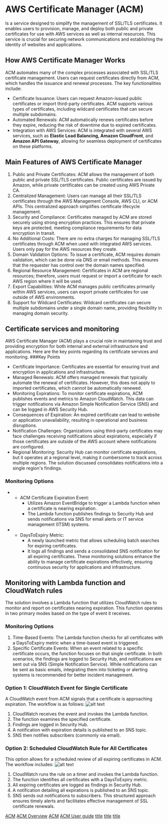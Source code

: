 # AWS Certificate Manager (ACM) 
Is a service designed to simplify the management of SSL/TLS certificates. It enables users to provision, manage, and deploy both public and private certificates for use with AWS services as well as internal resources. This service is crucial for securing network communications and establishing the identity of websites and applications.
## How AWS Certificate Manager Works
ACM automates many of the complex processes associated with SSL/TLS certificate management. Users can request certificates directly from ACM, which handles the issuance and renewal processes. The key functionalities include:
*  Certificate Issuance: Users can request Amazon-issued public certificates or import third-party certificates. ACM supports various types of certificates, including wildcard certificates that can secure multiple subdomains.
*  Automated Renewals: ACM automatically renews certificates before they expire, reducing the risk of downtime due to expired certificates.
*  Integration with AWS Services: ACM is integrated with several AWS services, such as **Elastic Load Balancing, Amazon CloudFront**, and **Amazon API Gateway**, allowing for seamless deployment of certificates on these platforms.
## Main Features of AWS Certificate Manager
1. Public and Private Certificates: ACM allows the management of both public and private SSL/TLS certificates. Public certificates are issued by Amazon, while private certificates can be created using AWS Private CA.
2. Centralized Management: Users can manage all their SSL/TLS certificates through the AWS Management Console, AWS CLI, or ACM APIs. This centralized approach simplifies certificate lifecycle management.
3. Security and Compliance: Certificates managed by ACM are stored securely using strong encryption practices. This ensures that private keys are protected, meeting compliance requirements for data encryption in transit.
4. No Additional Costs: There are no extra charges for managing SSL/TLS certificates through ACM when used with integrated AWS services. Users only pay for the AWS resources they create.
5. Domain Validation Options: To issue a certificate, ACM requires domain validation, which can be done via DNS or email methods. This ensures that the requester has control over the domain names specified.
6. Regional Resource Management: Certificates in ACM are regional resources; therefore, users must request or import a certificate for each AWS region where it will be used.
7. Export Capabilities: While ACM manages public certificates primarily within AWS services, users can export private certificates for use outside of AWS environments.
8. Support for Wildcard Certificates: Wildcard certificates can secure multiple subdomains under a single domain name, providing flexibility in managing domain security.
## Certificate services and monitoring
AWS Certificate Manager (ACM) plays a crucial role in maintaining trust and providing encryption for both internal and external infrastructure and applications. Here are the key points regarding its certificate services and monitoring.
###Key Points

- Certificate Importance: Certificates are essential for ensuring trust and encryption in applications and infrastructure.
- Managed Renewals: ACM offers managed renewals that typically automate the renewal of certificates. However, this does not apply to imported certificates, which cannot be automatically renewed.
- Monitoring Expirations: To monitor certificate expirations, ACM publishes events and metrics to Amazon CloudWatch. This data can trigger notifications via Amazon Simple Notification Service (SNS) and can be logged in AWS Security Hub.
- Consequences of Expiration: An expired certificate can lead to website or application unavailability, resulting in operational and business disruptions.
- Notification Challenges: Organizations using third-party certificates may face challenges receiving notifications about expirations, especially if those certificates are outside of the AWS account where notifications are configured.
- Regional Monitoring: Security Hub can monitor certificate expirations, but it operates at a regional level, making it cumbersome to track across multiple regions. The solution discussed consolidates notifications into a single region's findings.
### Monitoring Options
- - ACM Certificate Expiration Event:
    - Utilizes Amazon EventBridge to trigger a Lambda function when a certificate is nearing expiration.
    - The Lambda function publishes findings to Security Hub and sends notifications via SNS for email alerts or IT service management (ITSM) systems.
- - DaysToExpiry Metric:
    - A newly launched metric that allows scheduling batch searches for expiring certificates.
    - It logs all findings and sends a consolidated SNS notification for all expiring certificates.
These monitoring solutions enhance the ability to manage certificate expirations effectively, ensuring continuous security for applications and infrastructure.
## Monitoring with Lambda function and CloudWatch rules
The solution involves a Lambda function that utilizes CloudWatch rules to monitor and report on certificates nearing expiration. This function operates in two primary modes based on the type of event it receives.
### Monitoring Options
1. Time-Based Events: The Lambda function checks for all certificates with a DaysToExpiry metric when a time-based event is triggered.
2. Specific Certificate Events: When an event related to a specific certificate occurs, the function focuses on that single certificate.
In both scenarios, the findings are logged to Security Hub, and notifications are sent out via SNS (Simple Notification Service). While notifications can be sent as basic emails, integrating them into ticketing or alerting systems is recommended for better incident management.
### Option 1: CloudWatch Event for Single Certificate
A CloudWatch event from ACM signals that a certificate is approaching expiration.
The workflow is as follows:
![alt text](https://d2908q01vomqb2.cloudfront.net/22d200f8670dbdb3e253a90eee5098477c95c23d/2021/05/02/Monitor-expirations-ACM-1.png)
1. CloudWatch receives the event and invokes the Lambda function.
2. The function examines the specified certificate.
3. Findings are logged in Security Hub.
4. A notification with expiration details is published to an SNS topic.
5. SNS then notifies subscribers (commonly via email).
### Option 2: Scheduled CloudWatch Rule for All Certificates
This option allows for a scheduled review of all expiring certificates in ACM. The workflow includes:
![alt text](https://d2908q01vomqb2.cloudfront.net/22d200f8670dbdb3e253a90eee5098477c95c23d/2021/05/02/Monitor-expirations-ACM-2.png)
1. CloudWatch runs the rule on a timer and invokes the Lambda function.
2. The function identifies all certificates with a DaysToExpiry metric.
3. All expiring certificates are logged as findings in Security Hub.
4. A notification detailing all expirations is published to an SNS topic.
5. SNS sends out notifications to subscribers.
This structured approach ensures timely alerts and facilitates effective management of SSL certificate renewals.

[ACM](https://aws.amazon.com/certificate-manager/faqs/?loc=5&nc=sn)
[ACM Overview](https://docs.aws.amazon.com/acm/latest/userguide/acm-overview.html)
[ACM](https://aws.amazon.com/certificate-manager/?nc1=h_ls)
[ACM User guide](https://docs.aws.amazon.com/acm/latest/userguide/gs.html)
[title](https://k21academy.com/amazon-web-services/aws-certificate-manager-acm/)
[title](https://tutorialsdojo.com/aws-certificate-manager/)
[title](https://aws.amazon.com/es/blogs/security/how-to-monitor-expirations-of-imported-certificates-in-aws-certificate-manager-acm/)
